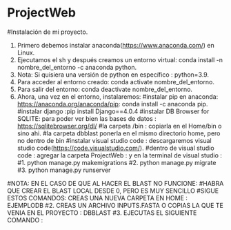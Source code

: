 # ProjectWeb

#Instalación de mi proyecto.

1. Primero debemos instalar anaconda(https://www.anaconda.com/) en Linux.
2. Ejecutamos el sh y después creamos un entorno virtual: conda install -n nombre_del_entorno -c anaconda python.
3. Nota: Si quisiera una versión de python en específico : python=3.9.
4. Para acceder al entorno creado: conda activate nombre_del_entorno.
5. Para salir del entorno: conda deactivate nombre_del_entorno.
6. Ahora, una vez en el entorno, instalaremos:
#instalar pip en anaconda: https://anaconda.org/anaconda/pip: conda install -c anaconda pip.
#instalar django :pip install Django==4.0.4
#instalar DB Browser for SQLITE: para poder ver bien las bases de datos : https://sqlitebrowser.org/dl/
#la carpeta /bin : copiarla en el Home/bin o sino ahi.
#la carpeta dbblast ponerla en el mismo directorio home, pero no dentro de bin
#instalar visual studio code : descargaremos visual studio code(https://code.visualstudio.com/).
#dentro de visual studio code : agregar la carpeta ProjectWeb : y en la terminal de visual studio : 
#1. python manage.py makemigrations
#2. python manage.py migrate
#3. python manage.py runserver

#NOTA: EN EL CASO DE QUE AL HACER EL BLAST NO FUNCIONE:
#HABRA QUE CREAR EL BLAST LOCAL DESDE 0, PERO ES MUY SENCILLO
#SIGUE ESTOS COMANDOS: CREAS UNA NUEVA CARPETA EN HOME : EJEMPLODB 
#2. CREAS UN ARCHIVO INPUTS.FASTA O COPIAS LA QUE TE VENIA EN EL PROYECTO : DBBLAST
#3. EJECUTAS EL SIGUIENTE COMANDO :
